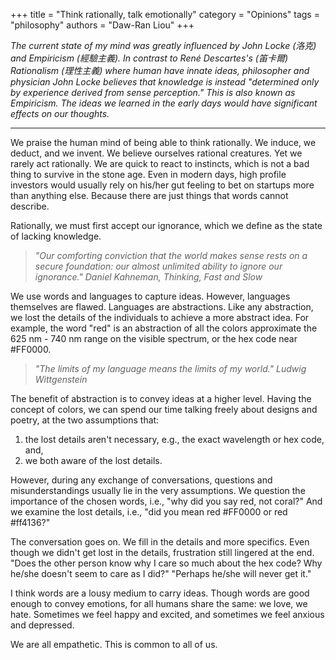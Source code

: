 +++
title = "Think rationally, talk emotionally"
category = "Opinions"
tags = "philosophy"
authors = "Daw-Ran Liou"
+++

_The current state of my mind was greatly influenced by John Locke (洛克)
and Empiricism (經驗主義).
In contrast to René Descartes's (笛卡爾) Rationalism (理性主義)
where human have innate ideas, philosopher and physician
John Locke believes that knowledge is instead
"determined only by experience derived from sense perception."
This is also known as Empiricism.
The ideas we learned in the early days would have significant effects on our thoughts._

<!-- more -->

---

We praise the human mind of being able to think rationally.
We induce, we deduct, and we invent. We believe ourselves rational creatures.
Yet we rarely act rationally. We are quick to react to instincts,
which is not a bad thing to survive in the stone age. Even in modern days,
high profile investors would usually rely on his/her gut feeling
to bet on startups more than anything else. Because there are just
things that words cannot describe.

Rationally, we must first accept our ignorance, which we define as the state of lacking knowledge.

> _"Our comforting conviction that the world makes sense rests on a secure foundation: our almost unlimited ability to ignore our ignorance." Daniel Kahneman, Thinking, Fast and Slow_

We use words and languages to capture ideas. However, languages themselves are flawed.
Languages are abstractions. Like any abstraction, we lost the details
of the individuals to achieve a more abstract idea. For example, the word "red"
is an abstraction of all the colors approximate the 625 nm - 740 nm range on the visible spectrum,
or the hex code near #FF0000.

> _"The limits of my language means the limits of my world." Ludwig Wittgenstein_

The benefit of abstraction is to convey ideas at a higher level.
Having the concept of colors, we can spend our time talking freely about designs and
poetry, at the two assumptions that:

1. the lost details aren't necessary, e.g., the exact wavelength or hex code, and,
1. we both aware of the lost details.

However, during any exchange of conversations, questions and misunderstandings usually
lie in the very assumptions. We question the importance of the chosen words, i.e., "why
did you say red, not coral?" And we examine the lost details, i.e., "did you mean red #FF0000 or red #ff4136?"

The conversation goes on. We fill in the details and more specifics.
Even though we didn't get lost in the details,
frustration still lingered at the end. "Does the other person
know why I care so much about the hex code? Why he/she doesn't seem to
care as I did?" "Perhaps he/she will never get it."

I think words are a lousy medium to carry ideas. Though words are good enough to
convey emotions, for all humans share the same: we love, we hate.
Sometimes we feel happy and excited, and sometimes we feel anxious and depressed.

We are all empathetic. This is common to all of us.
